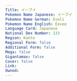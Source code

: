 ```yaml
---
﻿Title: イーブイ
Pokemon Name Japanese: イーブイ
Pokemon Name German: Evoli
Pokemon Name English: Eevee
Language Card: Japanese
National Dex Number: 133
Region: Kanto
Regional Form: false
Additional Form: false
Mega: false
Gigantamax: false
Cover: false
Link: 
Owned: 
---
```

